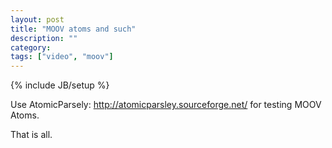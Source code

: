 ```yaml
---
layout: post
title: "MOOV atoms and such"
description: ""
category: 
tags: ["video", "moov"]
---
```

{% include JB/setup %}

Use AtomicParsely: http://atomicparsley.sourceforge.net/ for testing MOOV Atoms. 

That is all.
